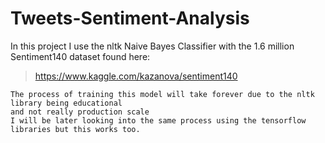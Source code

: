 # Tweets-Sentiment-Analysis
In this project I use the nltk Naive Bayes Classifier with the 1.6 million Sentiment140 dataset found here:  
>https://www.kaggle.com/kazanova/sentiment140  
```
The process of training this model will take forever due to the nltk library being educational
and not really production scale 
I will be later looking into the same process using the tensorflow libraries but this works too.
```
